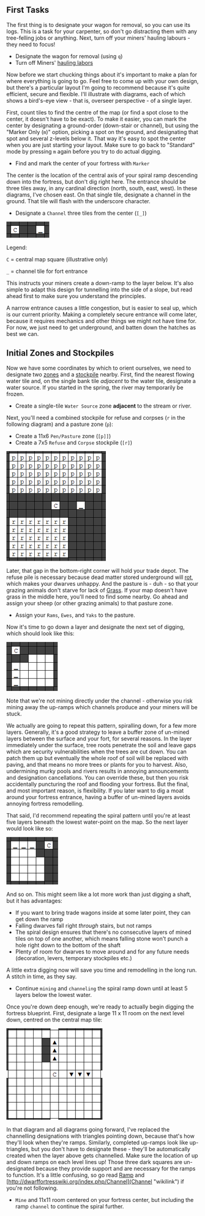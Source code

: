 First Tasks
-----------

The first thing is to designate your wagon for removal, so you can use
its logs. This is a task for your carpenter, so don't go distracting
them with any tree-felling jobs or anything. Next, turn off your miners'
hauling labours - they need to focus!

- Designate the wagon for removal (using `q`)
- Turn off Miners' [hauling labors](http://dwarffortresswiki.org/index.php/DF2014:Labor 'wikilink')

Now before we start chucking things about it's important to make a plan
for where everything is going to go. Feel free to come up with your own
design, but there's a particular layout I'm going to recommend because
it's quite efficient, secure and flexible. I'll illustrate with
diagrams, each of which shows a bird's-eye view - that is, overseer
perspective - of a single layer.

First, count tiles to find the centre of the map (or find a spot close to 
the center, it doesn't have to be exact).  To make it easier, you can mark 
the center by designating a ground-order (down-stair or channel), but 
using the "Marker Only (`m`)" option, picking a spot on the ground, and 
designating that spot and several z-levels below it.  That way it's easy 
to spot the center when you are just starting your layout.  Make sure to 
go back to "Standard" mode by pressing `m` again before you try to do 
actual digging. 

- Find and mark the center of your fortress with `Marker`

The center is the location of the central axis of your spiral ramp 
descending down into the fortress, but don't dig right here. The entrance 
should be three tiles away, in any cardinal direction (north, south, east,
west). In these diagrams, I've chosen east. On that single tile, 
designate a channel in the ground. That tile will flash with the 
underscore character.

- Designate a `Channel` three tiles from the center (`[_]`)

![](images/central_square_entrance.png "central_square_entrance.png")

Legend:

`C` = central map square (illustrative only)

`_` = channel tile for fort entrance

This instructs your miners create a down-ramp to the layer below. It's
also simple to adapt this design for tunnelling into the side of a
slope, but read ahead first to make sure you understand the principles.

A narrow entrance causes a little congestion, but is easier to seal up,
which is our current priority. Making a completely secure entrance will
come later, because it requires mechanics and other things we might not
have time for. For now, we just need to get underground, and batten down
the hatches as best we can.

Initial Zones and Stockpiles
----------------------------

Now we have some coordinates by which to orient ourselves, we need to
designate  two 
[zones](http://dwarffortresswiki.org/index.php/Zone "wikilink") and a [stockpile](http://dwarffortresswiki.org/index.php/Stockpile "wikilink") nearby. First, find the nearest flowing water
tile and, on the single bank tile *adjacent* to the water tile,
designate a water source.  If you started in the spring, the river may temporarily be frozen.

- Create a single-tile `Water Source` zone **adjacent** to the stream or river.

Next, you'll need a combined stockpile for refuse and corpses (`r` in
the following diagram) and a pasture zone (`p`):

- Create a 11x6 `Pen/Pasture` zone (`[p]]`)
- Create a 7x5 `Refuse` and `Corpse` stockpile (`[r]`)

<!-- Should this be a refuse zone or a refuse stockpile? -->

![](images/zones_stockpiles.png "zones_stockpiles.png")

Later, that gap in the bottom-right corner will hold your trade depot.
The refuse pile is necessary because dead matter stored underground will
[rot](http://dwarffortresswiki.org/index.php/Miasma "wikilink"), which makes your dwarves unhappy. And the
pasture is - duh - so that your grazing animals don't starve for lack of
[Grass](http://dwarffortresswiki.org/index.php/Grass "wikilink"). If your map doesn't have grass in the middle
here, you'll need to find some nearby. Go ahead and assign your sheep
(or other grazing animals) to that pasture zone.

- Assign your `Rams`, `Ewes`, and `Yaks` to the pasture.

Now it's time to go down a layer and designate the next set of digging,
which should look like this:

![](images/stairwell_1.png "stairwell_1.png")

Note that we're not mining directly under the channel - otherwise you
risk mining away the up-ramps which channels produce and your miners
will be stuck.

We actually are going to repeat this pattern, spiralling down, for a few
more layers. Generally, it's a good strategy to leave a buffer zone of
un-mined layers between the surface and your fort, for several reasons.
In the layer immediately under the surface, tree roots penetrate the
soil and leave gaps which are security vulnerabilities when the trees
are cut down. You can patch them up but eventually the whole roof of
soil will be replaced with paving, and that means no more trees or
plants for you to harvest. Also, undermining murky pools and rivers
results in annoying announcements and designation cancellations. You can
override these, but then you risk accidentally puncturing the roof and
flooding your fortress. But the final, and most important reason, is
flexibility. If you later want to dig a moat around your fortress
entrance, having a buffer of un-mined layers avoids annoying fortress
remodelling.

That said, I'd recommend repeating the spiral pattern until you're at
least five layers beneath the lowest water-point on the map. So the next
layer would look like so:

![](images/stairwell_2.png "stairwell_2.png")

And so on. This might seem like a lot more work than just digging a
shaft, but it has advantages:

-   If you want to bring trade wagons inside at some later point, they
    can get down the ramp
-   Falling dwarves fall right *through* stairs, but not ramps
-   The spiral design ensures that there's no consecutive layers of
    mined tiles on top of one another, which means falling stone won't
    punch a hole right down to the bottom of the shaft
-   Plenty of room for dwarves to move around and for any future needs
    (decoration, levers, temporary stockpiles etc.)

A little extra digging now will save you time and remodelling in the
long run. A stitch in time, as they say.

- Continue `mining` and `channeling` the spiral ramp down until at least 5 layers below the lowest water. 

Once you're down deep enough, we're ready to actually begin
digging the fortress blueprint. First, designate a large 11 x 11 room on
the next level down, centred on the central map tile:

![](images/central_room.png "central_room.png")

In that diagram and all diagrams going forward, I've replaced the
channelling designations with triangles pointing down, because that's
how they'll look when they're ramps. Similarly, completed up-ramps look
like up-triangles, but you don't have to designate these - they'll be
automatically created when the layer above gets channelled. Make sure
the location of up and down ramps on each level lines up! Those three
dark squares are un-designated because they provide support and are
necessary for the ramps to function. It's a little confusing, so go read
[Ramp](http://dwarffortresswiki.org/index.php/Ramp "wikilink") and [http://dwarffortresswiki.org/index.php/Channel](Channel "wikilink") if you're not
following.

- `Mine` and 11x11 room centered on your fortress center, but including the ramp `channel` to continue the spiral further.
